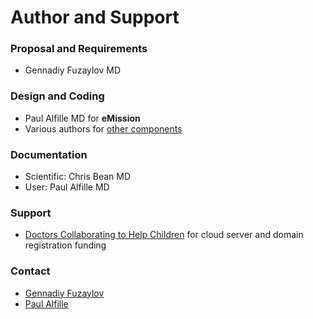 # Author and Support

### Proposal and Requirements

* Gennadiy Fuzaylov MD

### Design and Coding

* Paul Alfille MD for **eMission**
* Various authors for [other components](Packages.html)

### Documentation

* Scientific: Chris Bean MD
* User: Paul Alfille MD

### Support

* [Doctors Collaborating to Help Children](https://DCTOHC.org) for cloud server and domain registration funding
	
### Contact

* [Gennadiy Fuzaylov](mailto:gfuzaylov@mgh.harvard.edu)
* [Paul Alfille](mailto:palfille@mgh.harvard.edu)
